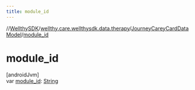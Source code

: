 ```yaml
---
title: module_id
---
```

//[WellthySDK](../../../index.html)/[wellthy.care.wellthysdk.data.therapy](../index.html)/[JourneyCareyCardDataModel](index.html)/[module_id](module_id.html)



# module_id



[androidJvm]\
var [module_id](module_id.html): [String](https://kotlinlang.org/api/latest/jvm/stdlib/kotlin/-string/index.html)




